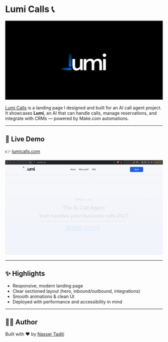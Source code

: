 # Lumi Calls 📞

<p align="center">
  <img src="resources/documentation/1.png" alt="Lumi Calls Banner" width="800"/>
</p>

[Lumi Calls](https://lumicalls.com) is a landing page I designed and built for an AI call agent project.  
It showcases **Lumi**, an AI that can handle calls, manage reservations, and integrate with CRMs — powered by Make.com automations.  

---

## 🚀 Live Demo
👉 [lumicalls.com](https://lumicalls.com)

<p align="center">
  <img src="resources/documentation/lumi.gif" width="600"/>
</p>

---

## ✨ Highlights
- Responsive, modern landing page  
- Clear sectioned layout (hero, inbound/outbound, integrations)  
- Smooth animations & clean UI  
- Deployed with performance and accessibility in mind  

---

## 👨‍💻 Author
Built with ❤️ by [Nasser Tadili](https://github.com/ntadili)
